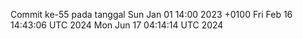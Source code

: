 Commit ke-55 pada tanggal Sun Jan 01 14:00 2023 +0100
Fri Feb 16 14:43:06 UTC 2024
Mon Jun 17 04:14:14 UTC 2024

